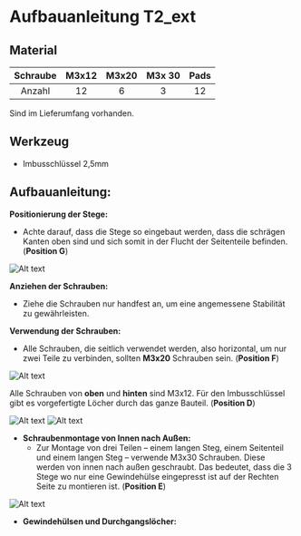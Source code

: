 # Aufbauanleitung T2_ext #
## Material ##


| Schraube | M3x12 | M3x20 | M3x 30 | Pads |
| :---:   | :---: | :---: | :---: | :---: |
| Anzahl  | 12 | 6  | 3 | 12 |



Sind im Lieferumfang vorhanden.

## Werkzeug ## 
- Imbusschlüssel 2,5mm 


## Aufbauanleitung: ##

**Positionierung der Stege:**
- Achte darauf, dass die Stege so eingebaut werden, dass die schrägen Kanten oben sind und sich somit in der Flucht der Seitenteile befinden. (**Position G**)

![Alt text](pics/Steg_Einbaurichtung_G.jpg?raw=true "Title")


**Anziehen der Schrauben:**
- Ziehe die Schrauben nur handfest an, um eine angemessene Stabilität zu gewährleisten.


**Verwendung der Schrauben:**
- Alle Schrauben, die seitlich verwendet werden, also horizontal, um nur zwei Teile zu verbinden, sollten **M3x20** Schrauben sein. (**Position F**)

![Alt text](pics/Setenansicht_20_F.jpg?raw=true "Title")


Alle Schrauben von **oben** und **hinten** sind M3x12. Für den Imbusschlüssel gibt es vorgefertigte Löcher durch das ganze Bauteil.  (**Position D**)

![Alt text](pics/Setenansicht_12_D.jpg?raw=true "Title")
![Alt text](pics/Setenansicht_12_D1.jpg?raw=true "Title")

- **Schraubenmontage von Innen nach Außen:**
  - Zur Montage von drei Teilen – einem langen Steg, einem Seitenteil und einem langen Steg – verwende M3x30 Schrauben. Diese werden von innen nach außen geschraubt. Das bedeutet, dass die 3 Stege wo nur eine Gewindehülse eingepresst ist auf der Rechten Seite zu montieren ist. (**Position E**)

![Alt text](pics/Durchgangsloch_E.jpg?raw=true "Title")


- **Gewindehülsen und Durchgangslöcher:**






